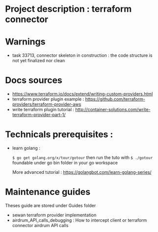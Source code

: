 # Project description : terraform connector

# Warnings
* task 33713, connector skeleton in construction : the code structure is not yet finalized nor clean

# Docs sources
* https://www.terraform.io/docs/extend/writing-custom-providers.html
* terraform provider plugin example : https://github.com/terraform-providers/terraform-provider-aws
* write terraform plugin tutorial : http://container-solutions.com/write-terraform-provider-part-1/

#  Technicals prerequisites :
* learn golang :

  `$ go get golang.org/x/tour/gotour`
  then run the tuto  with `$ ./gotour` foundable under go bin folder in your go workspace

  More advanced tutorial : https://golangbot.com/learn-golang-series/

# Maintenance guides
Theses guide are stored under Guides folder
* sewan terraform provider implementation
* airdrum_API_calls_debugging : How to intercept client or terraform connector airdrum API calls
